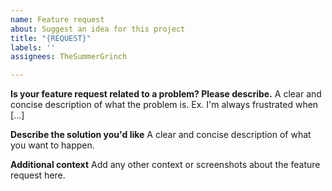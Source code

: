 ```yaml
---
name: Feature request
about: Suggest an idea for this project
title: "{REQUEST}"
labels: ''
assignees: TheSummerGrinch

---
```


**Is your feature request related to a problem? Please describe.**
A clear and concise description of what the problem is. Ex. I'm always frustrated when [...]

**Describe the solution you'd like**
A clear and concise description of what you want to happen.

**Additional context**
Add any other context or screenshots about the feature request here.
